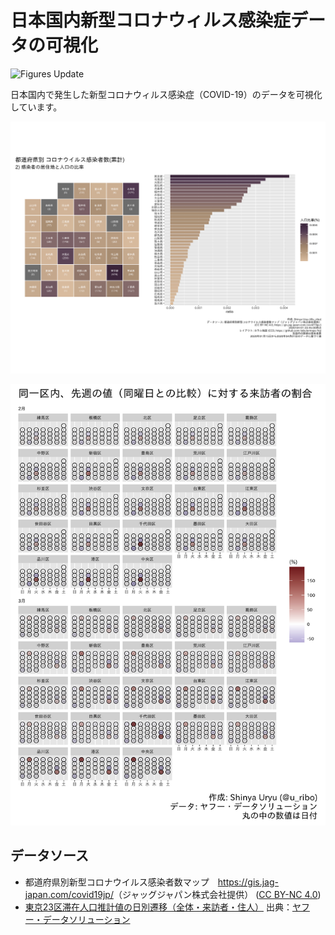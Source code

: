 日本国内新型コロナウィルス感染症データの可視化
================

![Figures
Update](https://github.com/uribo/japan-covid19/workflows/Figures%20Update/badge.svg)

日本国内で発生した新型コロナウィルス感染症（COVID-19）のデータを可視化しています。

![](figures/latest_prefecture_population_ratio.png)

![](figures/tokyo23wards_visitor_calendar.png)

## データソース

  - 都道府県別新型コロナウイルス感染者数マップ　<https://gis.jag-japan.com/covid19jp/>（ジャッグジャパン株式会社提供）
    ([CC
    BY-NC 4.0](https://creativecommons.org/licenses/by-nc/4.0/deed.ja))
  - [東京23区滞在人口推計値の日別遷移（全体・来訪者・住人）](https://ds.yahoo.co.jp/report/)
    出典：[ヤフー・データソリューション](https://ds.yahoo.co.jp/)
